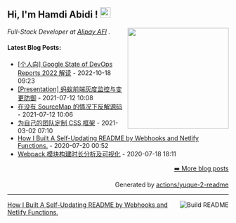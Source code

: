 <h2>Hi, I'm Hamdi Abidi ! <img src="https://github.githubassets.com/images/mona-whisper.gif" height="24" /></h2>
<img align='right' src="https://media.giphy.com/media/836HiJc7pgzy8iNXCn/giphy.gif" width="230" />
<p><em>Full-Stack Developer at <a href="https://afi.team/team/">Alipay AFI</a> . </em>

<h4> Latest Blog Posts: </h4>

  - [[个人向] Google State of DevOps Reports 2022 解读](https://yuque.com/luchen/buzhou/za1pom) - 2022-10-18 09:23
  - [[Presentation] 蚂蚁前端灰度监控与变更防御](https://yuque.com/luchen/buzhou/kf6tm3) - 2021-07-12 10:08
  - [在没有 SourceMap 的情况下反解源码](https://yuque.com/luchen/buzhou/dpbum7) - 2021-07-12 10:06
  - [为自己的团队定制 CSS 框架](https://yuque.com/luchen/buzhou/bs9tzt) - 2021-03-02 07:10
  - [How I Built A Self-Updating README by Webhooks and Netlify Functions.](https://yuque.com/luchen/buzhou/hga8n6) - 2020-07-20 00:52
  - [Webpack 模块构建时长分析及可视化](https://yuque.com/luchen/buzhou/erq3gp) - 2020-07-18 18:11

<p align="right"><a href="https://www.yuque.com/luchen/buzhou">➡️ More blog posts</a></p>
<p align="right">
  Generated by
  <a href="https://github.com/marketplace/actions/yuque-to-readme">actions/yuque-2-readme</a>
</p>

-----
<a href="https://github.com/RaoHai/RaoHai/actions">
<img align="right" alt="Build README" src="https://github.com/RaoHai/RaoHai/workflows/yuque/badge.svg?branch=master" />
</a>
<a  href="https://github.com/RaoHai/RaoHai/blob/master/How-I-Built-A-Self-Updating-README-by-Webhooks-and-Netlify-Functions.md">
How I Built A Self-Updating README by Webhooks and Netlify Functions.
</a>

